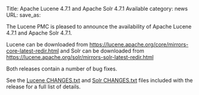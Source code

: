 Title: Apache Lucene 4.7.1 and Apache Solr 4.7.1 Available
category: news
URL: 
save_as: 

The Lucene PMC is pleased to announce the availability
of Apache Lucene 4.7.1 and Apache Solr 4.7.1.

Lucene can be downloaded from <https://lucene.apache.org/core/mirrors-core-latest-redir.html>
and Solr can be downloaded from <https://lucene.apache.org/solr/mirrors-solr-latest-redir.html>

Both releases contain a number of bug fixes.

See the [Lucene CHANGES.txt](/core/4_7_1/changes/Changes.html) and
[Solr CHANGES.txt](/solr/4_7_1/changes/Changes.html) files included
with the release for a full list of details.

